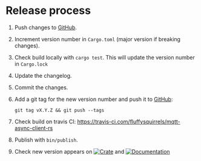 # Release process

1. Push changes to [GitHub][github].
1. Increment version number in `Cargo.toml` (major version if breaking changes).
1. Check build locally with `cargo test`. This will update the version number in `Cargo.lock`
1. Update the changelog.
1. Commit the changes.
1. Add a git tag for the new version number and push it to [GitHub][github]:

    `git tag vX.Y.Z && git push --tags`

1. Check build on travis CI: <https://travis-ci.com/fluffysquirrels/mqtt-async-client-rs>
1. Publish with `bin/publish`.
1. Check new version appears on
   [![Crate](https://img.shields.io/crates/v/mqtt-async-client.svg)][crates]
   and
   [![Documentation](https://docs.rs/mqtt-async-client/badge.svg)][docs]

   [github]: https://github.com/fluffysquirrels/mqtt-async-client-rs
   [crates]: https://crates.io/crates/mqtt-async-client
   [docs]: https://docs.rs/mqtt-async-client
